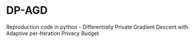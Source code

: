 # DP-AGD
 Reproduction code in python - Differentially Private Gradient Descent with Adaptive per-Iteration Privacy Budget
